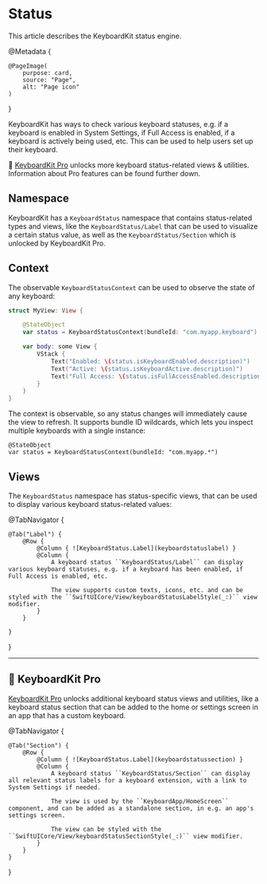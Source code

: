 # Status

This article describes the KeyboardKit status engine.

@Metadata {

    @PageImage(
        purpose: card,
        source: "Page",
        alt: "Page icon"
    )
}

KeyboardKit has ways to check various keyboard statuses, e.g. if a keyboard is enabled in System Settings, if Full Access is enabled, if a keyboard is actively being used, etc. This can be used to help users set up their keyboard. 

👑 [KeyboardKit Pro][Pro] unlocks more keyboard status-related views & utilities. Information about Pro features can be found further down.

[Pro]: https://github.com/KeyboardKit/KeyboardKitPro



## Namespace

KeyboardKit has a ``KeyboardStatus`` namespace that contains status-related types and views, like the ``KeyboardStatus/Label`` that can be used to visualize a certain status value, as well as the ``KeyboardStatus/Section`` which is unlocked by KeyboardKit Pro.



## Context

The observable ``KeyboardStatusContext`` can be used to observe the state of any keyboard:

```swift
struct MyView: View {

    @StateObject
    var status = KeyboardStatusContext(bundleId: "com.myapp.keyboard")

    var body: some View {
        VStack {
            Text("Enabled: \(status.isKeyboardEnabled.description)")
            Text("Active: \(status.isKeyboardActive.description)")
            Text("Full Access: \(status.isFullAccessEnabled.description)")
        }
    }
} 
```

The context is observable, so any status changes will immediately cause the view to refresh. It supports bundle ID wildcards, which lets you inspect multiple keyboards with a single instance:

```
@StateObject
var status = KeyboardStatusContext(bundleId: "com.myapp.*")
```


## Views

The ``KeyboardStatus`` namespace has status-specific views, that can be used to display various keyboard status-related values:

@TabNavigator {
    
    @Tab("Label") {
        @Row {
            @Column { ![KeyboardStatus.Label](keyboardstatuslabel) }
            @Column {
                A keyboard status ``KeyboardStatus/Label`` can display various keyboard statuses, e.g. if a keyboard has been enabled, if Full Access is enabled, etc.
                
                The view supports custom texts, icons, etc. and can be styled with the ``SwiftUICore/View/keyboardStatusLabelStyle(_:)`` view modifier.        
            }
        }

    }
}


---

## 👑 KeyboardKit Pro

[KeyboardKit Pro][Pro] unlocks additional keyboard status views and utilities, like a keyboard status section that can be added to the home or settings screen in an app that has a custom keyboard.

[Pro]: https://github.com/KeyboardKit/KeyboardKitPro

@TabNavigator {
    
    @Tab("Section") {
        @Row {
            @Column { ![KeyboardStatus.Label](keyboardstatussection) }
            @Column {
                A keyboard status ``KeyboardStatus/Section`` can display all relevant status labels for a keyboard extension, with a link to System Settings if needed.
                
                The view is used by the ``KeyboardApp/HomeScreen`` component, and can be added as a standalone section, in e.g. an app's settings screen. 
                
                The view can be styled with the ``SwiftUICore/View/keyboardStatusSectionStyle(_:)`` view modifier.
            }
        }
    }
}
